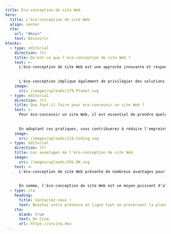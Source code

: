 ```yaml
---
title: Eco-conception de site Web
hero:
  title: L’éco-conception de site Web
  align: center
  cta:
    url: "#main"
    text: Découvrir
blocks:
  - type: editorial
    direction: ltr
    title: Qu'est-ce que l'éco-conception de site Web ?
    text: >-
      L'éco-conception de site Web est une approche innovante et responsable pour créer des sites internet tout en préservant notre environnement. L'idée derrière cette pratique est de concevoir des sites de manière à réduire leur impact sur la planète. Cela inclut notamment l'utilisation efficace des ressources, la réduction des émissions de carbone et la limitation de la consommation d'énergie. 
      
      
      L'éco-conception implique également de privilégier des solutions durables tout en offrant une expérience utilisateur agréable. En adoptant cette approche, les entreprises peuvent jouer un rôle actif dans la préservation de la nature sans sacrifier la qualité de leur site Web.
    image:
      src: /images/uploads/179.Planet.svg
  - type: editorial
    direction: rtl
    title: Que faut-il faire pour éco-concevoir un site Web ?
    text: >-
      Pour éco-concevoir un site Web, il est essentiel de prendre quelques mesures simples mais efficaces. Tout d'abord, optimisez la taille des images et des fichiers pour réduire le temps de chargement du site. Moins de temps de chargement signifie moins de consommation d'énergie. Ensuite, privilégiez les couleurs et les polices qui nécessitent moins d'énergie pour être affichées à l'écran. Enfin, utilisez un hébergement web respectueux de l'environnement qui utilise des sources d'énergie renouvelables. 
      
      
      En adoptant ces pratiques, vous contribuerez à réduire l'empreinte carbone de votre site Web.
    image:
      src: /images/uploads/114.Coding.svg
  - type: editorial
    direction: ltr
    title: Les avantages de l'éco-conception de site Web
    image:
      src: /images/uploads/205.OK.svg
    text: >-
      L'éco-conception de site Web présente de nombreux avantages pour les entreprises et les utilisateurs. Tout d'abord, en adoptant une approche respectueuse de l'environnement, vous montrez à vos clients que vous vous souciez de la planète et de leur bien-être. Cela peut renforcer leur confiance en votre entreprise et fidéliser votre clientèle. De plus, un site Web éco-conçu est souvent plus rapide et plus efficace, ce qui améliore l'expérience utilisateur et peut conduire à une augmentation du trafic et des ventes. Enfin, en réduisant la consommation d'énergie et en limitant les émissions de carbone, vous contribuez à la lutte contre le changement climatique et à la préservation de l'environnement pour les générations futures. 
      
      
      En somme, l'éco-conception de site Web est un moyen puissant d'allier innovation, responsabilité et succès commercial tout en préservant notre belle planète.
  - type: cta
    heading:
      title: Contactez-nous !
      text: Boostez votre présence en ligne tout en préservant la planète avec nos sites Web éco-conçus, alliant performance, responsabilité et succès durable !
    cta:
      blank: true
      text: Un Cinq
      url: https://uncinq.dev
---
```

